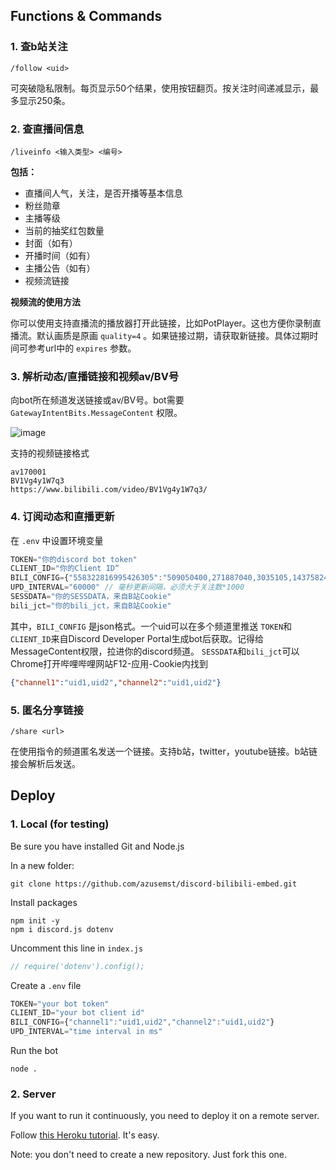## Functions & Commands
### 1. 查b站关注

```
/follow <uid>
```
可突破隐私限制。每页显示50个结果，使用按钮翻页。按关注时间递减显示，最多显示250条。
### 2. 查直播间信息

```
/liveinfo <输入类型> <编号>
```
**包括：**
- 直播间人气，关注，是否开播等基本信息
- 粉丝勋章
- 主播等级
- 当前的抽奖红包数量
- 封面（如有）
- 开播时间（如有）
- 主播公告（如有）
- 视频流链接

**视频流的使用方法**

你可以使用支持直播流的播放器打开此链接，比如PotPlayer。这也方便你录制直播流。默认画质是原画 `quality=4` 。如果链接过期，请获取新链接。具体过期时间可参考url中的 `expires` 参数。

### 3. 解析动态/直播链接和视频av/BV号

向bot所在频道发送链接或av/BV号。bot需要 `GatewayIntentBits.MessageContent` 权限。

![image](https://user-images.githubusercontent.com/50971762/220776382-1673af10-b637-4ad1-9197-8743048be411.png)

支持的视频链接格式
```
av170001
BV1Vg4y1W7q3
https://www.bilibili.com/video/BV1Vg4y1W7q3/
```
### 4. 订阅动态和直播更新

在 `.env` 中设置环境变量
```js
TOKEN="你的discord bot token"
CLIENT_ID="你的Client ID“
BILI_CONFIG={"558322816995426305":"509050400,271887040,3035105,1437582453,9617619","946719330299682846":"11783021,9617619"} // 推送频道 - uid
UPD_INTERVAL="60000" // 毫秒更新间隔，必须大于关注数*1000
SESSDATA="你的SESSDATA，来自B站Cookie"
bili_jct="你的bili_jct，来自B站Cookie"
```
其中，`BILI_CONFIG` 是json格式。一个uid可以在多个频道里推送
`TOKEN`和`CLIENT_ID`来自Discord Developer Portal生成bot后获取。记得给MessageContent权限，拉进你的discord频道。
`SESSDATA`和`bili_jct`可以Chrome打开哔哩哔哩网站F12-应用-Cookie内找到
```json
{"channel1":"uid1,uid2","channel2":"uid1,uid2"}
```
### 5. 匿名分享链接
```
/share <url>
```
在使用指令的频道匿名发送一个链接。支持b站，twitter，youtube链接。b站链接会解析后发送。
## Deploy
### 1. Local (for testing)

Be sure you have installed Git and Node.js

In a new folder:
```
git clone https://github.com/azusemst/discord-bilibili-embed.git
```
Install packages
```
npm init -y
npm i discord.js dotenv
```
Uncomment this line in `index.js`
```js
// require('dotenv').config();
```
Create a `.env` file
```js
TOKEN="your bot token"
CLIENT_ID="your bot client id"
BILI_CONFIG={"channel1":"uid1,uid2","channel2":"uid1,uid2"}
UPD_INTERVAL="time interval in ms"
```
Run the bot
```
node .
```
### 2. Server

If you want to run it continuously, you need to deploy it on a remote server.

Follow [this Heroku tutorial](https://www.youtube.com/watch?v=OFearuMjI4s). It's easy.

Note: you don't need to create a new repository. Just fork this one.
